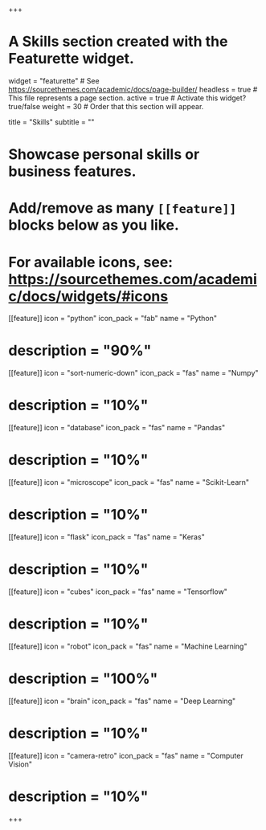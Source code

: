+++
# A Skills section created with the Featurette widget.
widget = "featurette"  # See https://sourcethemes.com/academic/docs/page-builder/
headless = true  # This file represents a page section.
active = true  # Activate this widget? true/false
weight = 30  # Order that this section will appear.

title = "Skills"
subtitle = ""

# Showcase personal skills or business features.
# 
# Add/remove as many `[[feature]]` blocks below as you like.
# 
# For available icons, see: https://sourcethemes.com/academic/docs/widgets/#icons


[[feature]]
  icon = "python"
  icon_pack = "fab"
  name = "Python"
#  description = "90%"

[[feature]]
  icon = "sort-numeric-down"
  icon_pack = "fas"
  name = "Numpy"
#  description = "10%"

[[feature]]
  icon = "database"
  icon_pack = "fas"
  name = "Pandas"
#  description = "10%"

[[feature]]
  icon = "microscope"
  icon_pack = "fas"
  name = "Scikit-Learn"
#  description = "10%"

[[feature]]
  icon = "flask"
  icon_pack = "fas"
  name = "Keras"
#  description = "10%"

[[feature]]
  icon = "cubes"
  icon_pack = "fas"
  name = "Tensorflow"
#  description = "10%"

[[feature]]
  icon = "robot"
  icon_pack = "fas"
  name = "Machine Learning"
#  description = "100%"  
  
[[feature]]
  icon = "brain"
  icon_pack = "fas"
  name = "Deep Learning"
#  description = "10%"

[[feature]]
  icon = "camera-retro"
  icon_pack = "fas"
  name = "Computer Vision"
#  description = "10%"


+++
